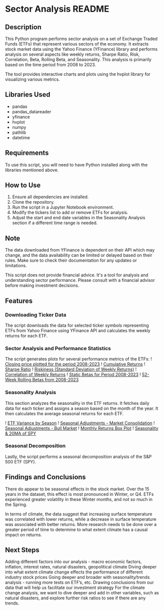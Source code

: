# Sector Analysis README

## Description
This Python program performs sector analysis on a set of Exchange Traded Funds (ETFs) that represent various sectors of the economy. It extracts stock market data using the Yahoo Finance (YFinance) library and performs analysis on several aspects like weekly returns, Sharpe Ratio, Risk, Correlation, Beta, Rolling Beta, and Seasonality. This analysis is primarily based on the time period from 2008 to 2023. 

The tool provides interactive charts and plots using the hvplot library for visualizing various metrics.

## Libraries Used
- pandas
- pandas_datareader
- yfinance
- hvplot
- numpy
- pathlib
- datetime

## Requirements
To use this script, you will need to have Python installed along with the libraries mentioned above. 

## How to Use
1. Ensure all dependencies are installed.
2. Clone the repository.
3. Run the script in a Jupyter Notebook environment.
4. Modify the tickers list to add or remove ETFs for analysis.
5. Adjust the start and end date variables in the Seasonality Analysis section if a different time range is needed.

## Note
The data downloaded from YFinance is dependent on their API which may change, and the data availability can be limited or delayed based on their rules. Make sure to check their documentation for any updates or limitations.

This script does not provide financial advice. It's a tool for analysis and understanding sector performance. Please consult with a financial advisor before making investment decisions.

## Features

### Downloading Ticker Data
The script downloads the data for selected ticker symbols representing ETFs from Yahoo Finance using YFinance API and calculates the weekly returns for each ETF.

### Sector Analysis and Performance Statistics
The script generates plots for several performance metrics of the ETFs:
! [Closing price plotted for the period 2008-2023](Resources/PriceperShare_SectorETFs.png)
! [Cumulative Returns](Resources/Sector_Cumulative_Returns.png)
! [Sharpe Ratio](Resources/Sharpe_by_Sector.png)
! [Riskiness (Standard Deviation of Weekly Returns)](Resources/StDev_by_Sector.png)
! [Correlation of Weekly Returns](Resources/Sector_Correlations.png)
! [Static Betas for Period 2008-2023](Resources/Static_Sector_Betas.png)
! [52-Week Rolling Betas from 2008-2023](Resources/Rolling_Sector_Betas.png)

### Seasonality Analysis
This section analyzes the seasonality in the ETF returns. It fetches daily data for each ticker and assigns a season based on the month of the year. It then calculates the average seasonal returns for each ETF.

! [ETF Variance by Season](Resources/sideways_Consolidation.png)
! [Seasonal Adjustments - Market Consolidation](Resources/sideways_Consolidation.png)
! [Seasonal Adjustments - Bull Market](Resources/bull_market_conditions.png)
! [Monthly Returns Box Plot](Resources/boxplot.png)
! [Seasonality & 20MA of SPY](Resources/download.png)



### Seasonal Decomposition
Lastly, the script performs a seasonal decomposition analysis of the S&P 500 ETF (SPY).


## Findings and Conclusions

There do appear to be seasonal effects in the stock market. Over the 15 years in the dataset, this effect is most pronounced in Winter, or Q4. 
ETFs experienced greater volatility in these Winter months, and not so much in the Spring.

In terms of climate, the data suggest that increasing surface temperature was correlated with lower returns, while a decrease in surface temperature 
was associated with better returns. More research needs to be done over a greater period of time to determine to what extent climate has a causal
impact on returns.

## Next Steps
Adding different factors into our analysis - macro economic factors, inflation, interest rates, natural disasters, geopolitical climate
Diving deeper into what extent climate change effects the performance of different industry stock prices
Going deeper and broader with seasonality/trends analysis - running more tests on ETF’s, etc.
Drawing conclusions from our data that will help us facilitate our investment strategy
For the climate change analysis, we want to dive deeper and  add in other variables, such as natural disasters, and explore further risk ratios to see if there are any trends.
